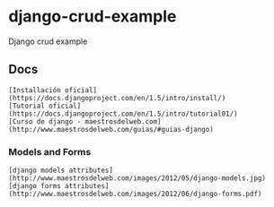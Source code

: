 django-crud-example
===================

Django crud example


## Docs

	[Installación oficial](https://docs.djangoproject.com/en/1.5/intro/install/)
	[Tutorial oficial](https://docs.djangoproject.com/en/1.5/intro/tutorial01/)
	[Curso de django - maestrosdelweb.com](http://www.maestrosdelweb.com/guias/#guias-django)


### Models and Forms

	[django models attributes](http://www.maestrosdelweb.com/images/2012/05/django-models.jpg)
	[django forms attributes](http://www.maestrosdelweb.com/images/2012/06/django-forms.pdf)